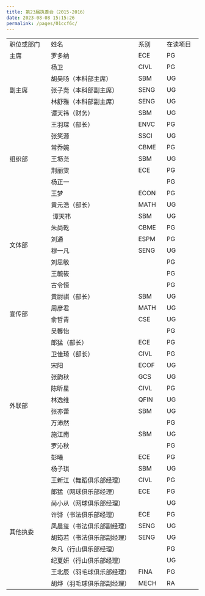 ```yaml
---
title: 第23届执委会（2015-2016）
date: 2023-08-08 15:15:26
permalink: /pages/01ccf6c/
---
```


<div class="entry-content">
<table width="677">
<tbody>
<tr>
<td width="19%">职位或部门</td>
<td width="40%">姓名</td>
<td width="13%">系别</td>
<td width="16%">在读项目</td>
 
</tr>
<tr>
<td width="19%">主席</td>
<td width="40%">罗多纳</td>
<td width="13%">ECE</td>
<td width="16%">PG</td>
 
</tr>
<tr>
<td rowspan="5" width="19%">副主席</td>
<td width="40%">杨卫</td>
<td width="13%">CIVL</td>
<td width="16%">PG</td>
 
</tr>
<tr>
<td width="40%">胡昊旸（本科部主席）</td>
<td width="13%">SBM</td>
<td width="16%">UG</td>
 
</tr>
<tr>
<td width="40%">张子尧（本科部副主席）</td>
<td width="13%">SENG</td>
<td width="16%">UG</td>
 
</tr>
<tr>
<td width="40%">林舒雅（本科部副主席）</td>
<td width="13%">SENG</td>
<td width="16%">UG</td>
 
</tr>
<tr>
<td width="40%">谭天祎（财务）</td>
<td width="13%">SBM</td>
<td width="16%">UG</td>
 
</tr>
<tr>
<td rowspan="7" width="19%">组织部</td>
<td width="40%">王羽琛（部长）</td>
<td width="13%">ENVC</td>
<td width="16%">PG</td>
 
</tr>
<tr>
<td width="40%">张笑源</td>
<td width="13%">SSCI</td>
<td width="16%">UG</td>
 
</tr>
<tr>
<td width="40%">常乔婉</td>
<td width="13%">CBME</td>
<td width="16%">PG</td>
 
</tr>
<tr>
<td width="40%">王坜尧</td>
<td width="13%">SBM</td>
<td width="16%">UG</td>
 
</tr>
<tr>
<td width="40%">荆丽雯</td>
<td width="13%">ECE</td>
<td width="16%">PG</td>
 
</tr>
<tr>
<td width="40%">杨正一</td>
<td width="13%"></td>
<td width="16%">PG</td>
 
</tr>
<tr>
<td width="40%">王梦</td>
<td width="13%">ECON</td>
<td width="16%">PG</td>
 
</tr>
<tr>
<td rowspan="8" width="19%">文体部</td>
<td width="40%">黄元浩（部长）</td>
<td width="13%">MATH</td>
<td width="16%">UG</td>
 
</tr>
<tr>
<td width="40%">&nbsp;谭天祎</td>
<td width="13%">SBM</td>
<td width="16%">UG</td>
 
</tr>
<tr>
<td width="40%">朱尚乾</td>
<td width="13%">CBME</td>
<td width="16%">PG</td>
 
</tr>
<tr>
<td width="40%">刘通</td>
<td width="13%">ESPM</td>
<td width="16%">PG</td>
 
</tr>
<tr>
<td width="40%">穆一凡</td>
<td width="13%">SENG</td>
<td width="16%">UG</td>
 
</tr>
<tr>
<td width="40%">刘思敏</td>
<td width="13%"></td>
<td width="16%">PG</td>
 
</tr>
<tr>
<td width="40%">王毓筱</td>
<td width="13%"></td>
<td width="16%">PG</td>
 
</tr>
<tr>
<td width="40%">古令恒</td>
<td width="13%"></td>
<td width="16%">PG</td>
 
</tr>
<tr>
<td rowspan="4" width="19%">宣传部</td>
<td width="40%">黄尉祺（部长）</td>
<td width="13%">SBM</td>
<td width="16%">UG</td>
 
</tr>
<tr>
<td width="40%">周彦君</td>
<td width="13%">MATH</td>
<td width="16%">UG</td>
 
</tr>
<tr>
<td width="40%">俞哲青</td>
<td width="13%">CSE</td>
<td width="16%">UG</td>
 
</tr>
<tr>
<td width="40%">吴馨怡</td>
<td width="13%"></td>
<td width="16%">PG</td>
 
</tr>
<tr>
<td rowspan="12" width="19%">外联部</td>
<td width="40%">郎猛（部长）</td>
<td width="13%">ECE</td>
<td width="16%">PG</td>
 
</tr>
<tr>
<td width="40%">卫佳琦（部长）</td>
<td width="13%">CIVL</td>
<td width="16%">PG</td>
 
</tr>
<tr>
<td width="40%">宋阳</td>
<td width="13%">ECOF</td>
<td width="16%">UG</td>
 
</tr>
<tr>
<td width="40%">张韵秋</td>
<td width="13%">GCS</td>
<td width="16%">UG</td>
 
</tr>
<tr>
<td width="40%">陈昕星</td>
<td width="13%">CIVL</td>
<td width="16%">PG</td>
 
</tr>
<tr>
<td width="40%">林逸维</td>
<td width="13%">QFIN</td>
<td width="16%">UG</td>
 
</tr>
<tr>
<td width="40%">张亦蕾</td>
<td width="13%">SBM</td>
<td width="16%">UG</td>
 
</tr>
<tr>
<td width="40%">万沛然</td>
<td width="13%"></td>
<td width="16%">PG</td>
 
</tr>
<tr>
<td width="40%">施江南</td>
<td width="13%">SBM</td>
<td width="16%">UG</td>
 
</tr>
<tr>
<td width="40%">罗沁秋</td>
<td width="13%"></td>
<td width="16%">PG</td>
 
</tr>
<tr>
<td width="40%">彭曦</td>
<td width="13%">ECE</td>
<td width="16%">PG</td>
 
</tr>
<tr>
<td width="40%">杨子琪</td>
<td width="13%">SBM</td>
<td width="16%">UG</td>
 
</tr>
<tr>
<td rowspan="10" width="19%">其他执委</td>
<td width="40%">王新江（舞蹈俱乐部经理）</td>
<td width="13%">CIVL</td>
<td width="16%">PG</td>
 
</tr>
<tr>
<td width="40%">郎猛（网球俱乐部经理）</td>
<td width="13%">ECE</td>
<td width="16%">PG</td>
 
</tr>
<tr>
<td width="40%">尚小从（网球俱乐部经理）</td>
<td width="13%"></td>
<td width="16%">UG</td>
 
</tr>
<tr>
<td width="40%">许骅（书法俱乐部经理）</td>
<td width="13%">ECE</td>
<td width="16%">PG</td>
 
</tr>
<tr>
<td width="40%">凤晨玺（书法俱乐部副经理）</td>
<td width="13%">SENG</td>
<td width="16%">UG</td>
 
</tr>
<tr>
<td width="40%">胡筠若（书法俱乐部副经理）</td>
<td width="13%">SENG</td>
<td width="16%">UG</td>
 
</tr>
<tr>
<td width="40%">朱凡（行山俱乐部经理）</td>
<td width="13%"></td>
<td width="16%">PG</td>
 
</tr>
<tr>
<td width="40%">纪夏妍（行山俱乐部经理）</td>
<td width="13%"></td>
<td width="16%">UG</td>
 
</tr>
<tr>
<td width="40%">王北辰（羽毛球俱乐部经理）</td>
<td width="13%">FINA</td>
<td width="16%">PG</td>
 
</tr>
<tr>
<td width="40%">胡烨（羽毛球俱乐部副经理）</td>
<td width="13%">MECH</td>
<td width="16%">RA</td>
 
</tr>
</tbody>
</table>
			</div><!-- .entry-content -->
</article><!-- #post-## -->
							
</div>
					</main><!-- #main -->
				</div><!-- #primary -->
				<div id="secondary" class="col-md-3 sidebar widget-area" role="complementary">
       </div><!-- #secondary .widget-area -->
			</div> <!--.row-->            
        </div><!--.container-->
   